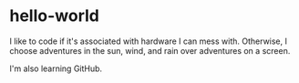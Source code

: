# hello-world

I like to code if it's associated with hardware I can mess with. 
Otherwise, I choose adventures in the sun, wind, and rain over adventures on a screen.

I'm also learning GitHub.
